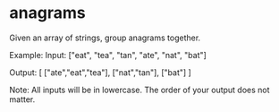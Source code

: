 # anagrams
Given an array of strings, group anagrams together.  

Example:  Input: ["eat", "tea", "tan", "ate", "nat", "bat"]

Output: [   ["ate","eat","tea"],   ["nat","tan"],   ["bat"] ] 

Note:  All inputs will be in lowercase. The order of your output does not matter.
